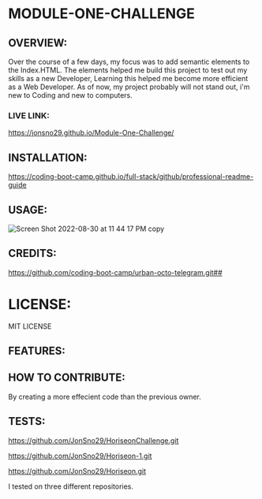  # MODULE-ONE-CHALLENGE


## OVERVIEW:
Over the course of a few days, my focus was to add semantic elements to the Index.HTML. The elements helped me build this project to test out my skills as a new Developer, Learning this helped me become more efficient as a Web Developer. As of now, my project probably will not stand out, i'm new to Coding and new to computers.

### LIVE LINK:

https://jonsno29.github.io/Module-One-Challenge/

## INSTALLATION:
 
 https://coding-boot-camp.github.io/full-stack/github/professional-readme-guide

## USAGE:

![Screen Shot 2022-08-30 at 11 44 17 PM copy](https://user-images.githubusercontent.com/109987633/187611553-10181f29-d2f0-43e1-8444-455eb8bf9f9a.png)

## CREDITS:

https://github.com/coding-boot-camp/urban-octo-telegram.git## 

# LICENSE:

MIT LICENSE

## FEATURES:

## HOW TO CONTRIBUTE:

By creating a more effecient code than the previous owner.

## TESTS:

 https://github.com/JonSno29/HoriseonChallenge.git
 
 https://github.com/JonSno29/Horiseon-1.git
 
 https://github.com/JonSno29/Horiseon.git
 
 I tested on three different repositories.
